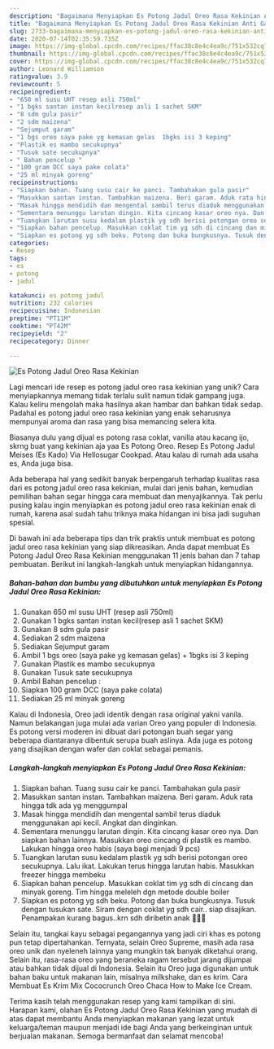 ```yaml
---
description: "Bagaimana Menyiapkan Es Potong Jadul Oreo Rasa Kekinian Anti Gagal"
title: "Bagaimana Menyiapkan Es Potong Jadul Oreo Rasa Kekinian Anti Gagal"
slug: 2733-bagaimana-menyiapkan-es-potong-jadul-oreo-rasa-kekinian-anti-gagal
date: 2020-07-14T02:35:59.735Z
image: https://img-global.cpcdn.com/recipes/ffac38c8e4c4ea9c/751x532cq70/es-potong-jadul-oreo-rasa-kekinian-foto-resep-utama.jpg
thumbnail: https://img-global.cpcdn.com/recipes/ffac38c8e4c4ea9c/751x532cq70/es-potong-jadul-oreo-rasa-kekinian-foto-resep-utama.jpg
cover: https://img-global.cpcdn.com/recipes/ffac38c8e4c4ea9c/751x532cq70/es-potong-jadul-oreo-rasa-kekinian-foto-resep-utama.jpg
author: Leonard Williamson
ratingvalue: 3.9
reviewcount: 5
recipeingredient:
- "650 ml susu UHT resep asli 750ml"
- "1 bgks santan instan kecilresep asli 1 sachet SKM"
- "8 sdm gula pasir"
- "2 sdm maizena"
- "Sejumput garam"
- "1 bgs oreo saya pake yg kemasan gelas  1bgks isi 3 keping"
- "Plastik es mambo secukupnya"
- "Tusuk sate secukupnya"
- " Bahan pencelup "
- "100 gram DCC saya pake colata"
- "25 ml minyak goreng"
recipeinstructions:
- "Siapkan bahan. Tuang susu cair ke panci. Tambahakan gula pasir"
- "Masukkan santan instan. Tambahkan maizena. Beri garam. Aduk rata hingga tdk ada yg menggumpal"
- "Masak hingga mendidih dan mengental sambil terus diaduk menggunakan api kecil. Angkat dan dinginkan."
- "Sementara menunggu larutan dingin. Kita cincang kasar oreo nya. Dan siapkan bahan lainnya. Masukkan oreo cincang di plastik es mambo. Lakukan hingga oreo habis (saya bagi menjadi 9 pcs)"
- "Tuangkan larutan susu kedalam plastik yg sdh berisi potongan oreo secukupnya. Lalu ikat. Lakukan terus hingga larutan habis. Masukkan freezer hingga membeku"
- "Siapkan bahan pencelup. Masukkan coklat tim yg sdh di cincang dan minyak goreng. Tim hingga meleleh dgn metode double boiler"
- "Siapkan es potong yg sdh beku. Potong dan buka bungkusnya. Tusuk dengan tusukan sate. Siram dengan coklat yg sdh cair.. siap disajikan. Penampakan kurang bagus..krn sdh diribetin anak 🤣🤣🤣"
categories:
- Resep
tags:
- es
- potong
- jadul

katakunci: es potong jadul 
nutrition: 232 calories
recipecuisine: Indonesian
preptime: "PT11M"
cooktime: "PT42M"
recipeyield: "2"
recipecategory: Dinner

---
```



![Es Potong Jadul Oreo Rasa Kekinian](https://img-global.cpcdn.com/recipes/ffac38c8e4c4ea9c/751x532cq70/es-potong-jadul-oreo-rasa-kekinian-foto-resep-utama.jpg)

Lagi mencari ide resep es potong jadul oreo rasa kekinian yang unik? Cara menyiapkannya memang tidak terlalu sulit namun tidak gampang juga. Kalau keliru mengolah maka hasilnya akan hambar dan bahkan tidak sedap. Padahal es potong jadul oreo rasa kekinian yang enak seharusnya mempunyai aroma dan rasa yang bisa memancing selera kita.

Biasanya dulu yang dijual es potong rasa coklat, vanilla atau kacang ijo, skrng buat yang kekinian aja yaa Es Potong Oreo. Resep Es Potong Jadul Meises (Es Kado) Via Hellosugar Cookpad. Atau kalau di rumah ada usaha es, Anda juga bisa.

Ada beberapa hal yang sedikit banyak berpengaruh terhadap kualitas rasa dari es potong jadul oreo rasa kekinian, mulai dari jenis bahan, kemudian pemilihan bahan segar hingga cara membuat dan menyajikannya. Tak perlu pusing kalau ingin menyiapkan es potong jadul oreo rasa kekinian enak di rumah, karena asal sudah tahu triknya maka hidangan ini bisa jadi suguhan spesial.


Di bawah ini ada beberapa tips dan trik praktis untuk membuat es potong jadul oreo rasa kekinian yang siap dikreasikan. Anda dapat membuat Es Potong Jadul Oreo Rasa Kekinian menggunakan 11 jenis bahan dan 7 tahap pembuatan. Berikut ini langkah-langkah untuk menyiapkan hidangannya.

<!--inarticleads1-->

##### Bahan-bahan dan bumbu yang dibutuhkan untuk menyiapkan Es Potong Jadul Oreo Rasa Kekinian:

1. Gunakan 650 ml susu UHT (resep asli 750ml)
1. Gunakan 1 bgks santan instan kecil(resep asli 1 sachet SKM)
1. Gunakan 8 sdm gula pasir
1. Sediakan 2 sdm maizena
1. Sediakan Sejumput garam
1. Ambil 1 bgs oreo (saya pake yg kemasan gelas) + 1bgks isi 3 keping
1. Gunakan Plastik es mambo secukupnya
1. Gunakan Tusuk sate secukupnya
1. Ambil  Bahan pencelup :
1. Siapkan 100 gram DCC (saya pake colata)
1. Sediakan 25 ml minyak goreng


Kalau di Indonesia, Oreo jadi identik dengan rasa original yakni vanila. Namun belakangan juga mulai ada varian Oreo yang populer di Indonesia. Es potong versi moderen ini dibuat dari potongan buah segar yang beberapa diantaranya dibentuk serupa buah aslinya. Ada juga es potong yang disajikan dengan wafer dan coklat sebagai pemanis. 

<!--inarticleads2-->

##### Langkah-langkah menyiapkan Es Potong Jadul Oreo Rasa Kekinian:

1. Siapkan bahan. Tuang susu cair ke panci. Tambahakan gula pasir
1. Masukkan santan instan. Tambahkan maizena. Beri garam. Aduk rata hingga tdk ada yg menggumpal
1. Masak hingga mendidih dan mengental sambil terus diaduk menggunakan api kecil. Angkat dan dinginkan.
1. Sementara menunggu larutan dingin. Kita cincang kasar oreo nya. Dan siapkan bahan lainnya. Masukkan oreo cincang di plastik es mambo. Lakukan hingga oreo habis (saya bagi menjadi 9 pcs)
1. Tuangkan larutan susu kedalam plastik yg sdh berisi potongan oreo secukupnya. Lalu ikat. Lakukan terus hingga larutan habis. Masukkan freezer hingga membeku
1. Siapkan bahan pencelup. Masukkan coklat tim yg sdh di cincang dan minyak goreng. Tim hingga meleleh dgn metode double boiler
1. Siapkan es potong yg sdh beku. Potong dan buka bungkusnya. Tusuk dengan tusukan sate. Siram dengan coklat yg sdh cair.. siap disajikan. Penampakan kurang bagus..krn sdh diribetin anak 🤣🤣🤣


Selain itu, tangkai kayu sebagai pegangannya yang jadi ciri khas es potong pun tetap dipertahankan. Ternyata, selain Oreo Supreme, masih ada rasa oreo unik dan nyeleneh lainnya yang mungkin tak banyak diketahui orang. Selain itu, rasa-rasa oreo yang beraneka ragam tersebut jarang dijumpai atau bahkan tidak dijual di Indonesia. Selain itu Oreo juga digunakan untuk bahan baku untuk makanan lain, misalnya milkshake, dan es krim. Cara Membuat Es Krim Mix Cococrunch Oreo Chaca How to Make Ice Cream. 

Terima kasih telah menggunakan resep yang kami tampilkan di sini. Harapan kami, olahan Es Potong Jadul Oreo Rasa Kekinian yang mudah di atas dapat membantu Anda menyiapkan makanan yang lezat untuk keluarga/teman maupun menjadi ide bagi Anda yang berkeinginan untuk berjualan makanan. Semoga bermanfaat dan selamat mencoba!
